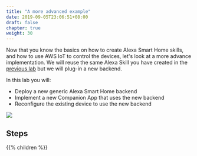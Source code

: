 ```yaml
---
title: "A more advanced example"
date: 2019-09-05T23:06:51+08:00
draft: false
chapter: true
weight: 30
---
```



    
Now that you know the basics on how to create Alexa Smart Home skills, and how to use AWS IoT to control the devices,
let's look at a more advance implementation.
We will reuse the same Alexa Skill you have created in the [previous lab](/30-smart-home/4.create-skill/) but we will plug-in a new backend.

In this lab you will:

* Deploy a new generic Alexa Smart Home backend
* Implement a new Companion App that uses the new backend
* Reconfigure the existing device to use the new backend


![](/images/smart-home/alexa-workshop-arch.jpg)


## Steps

{{% children %}}